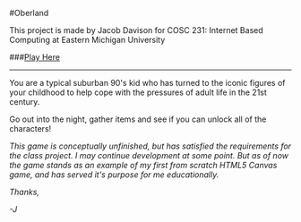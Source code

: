 #Oberland

This project is made by Jacob Davison for COSC 231: Internet Based Computing at Eastern Michigan University

###[Play Here](http://stump.one/Oberland)
___________________________________________________________________________

You are a typical suburban 90's kid who has turned to the iconic figures of
your childhood to help cope with the pressures of adult life in the 21st century.

Go out into the night, gather items and see if you can unlock all of the characters!

*This game is conceptually unfinished, but has satisfied the requirements for the class 
project. I may continue development at some point. But as of now the game stands as an 
example of my first from scratch HTML5 Canvas game, and has served it's purpose for me 
educationally.*

*Thanks,*

*-J*
